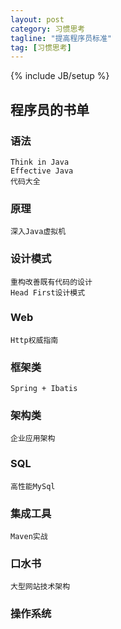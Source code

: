 ```yaml
---
layout: post
category: 习惯思考
tagline: "提高程序员标准"
tag: [习惯思考]
---
```

{% include JB/setup %}


## 程序员的书单

### 语法
	Think in Java
	Effective Java
	代码大全
		
### 原理
	深入Java虚拟机
	
### 设计模式
	重构改善既有代码的设计
	Head First设计模式

### Web
	Http权威指南

### 框架类
	Spring + Ibatis

### 架构类
	企业应用架构
	
### SQL
	高性能MySql
	
### 集成工具
	Maven实战
	
### 口水书
	大型网站技术架构

### 操作系统

